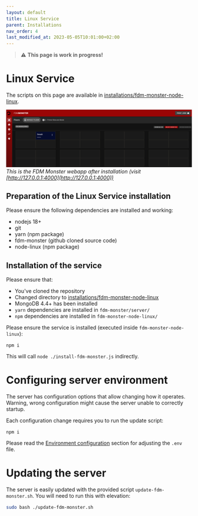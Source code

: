 ```yaml
---
layout: default
title: Linux Service
parent: Installations
nav_order: 4
last_modified_at: 2023-05-05T10:01:00+02:00
---
```


> :warning: **This page is work in progress!**

# Linux Service
The scripts on this page are available in [installations/fdm-monster-node-linux](../../installations/fdm-monster-node-linux).

![Image](../images/server-running.png)
*This is the FDM Monster webapp after installation (visit [http://127.0.0.1:4000](http://127.0.0.1:4000))*

## Preparation of the Linux Service installation

Please ensure the following dependencies are installed and working:

- nodejs 18+
- git
- yarn (npm package)
- fdm-monster (github cloned source code)
- node-linux (npm package)

## Installation of the service

Please ensure that:

- You've cloned the repository
- Changed directory to [installations/fdm-monster-node-linux](../../installations/fdm-monster-node-linux)
- MongoDB 4.4+ has been installed
- `yarn` dependencies are installed in `fdm-monster/server/`
- `npm` dependencies are installed in `fdm-monster-node-linux/`

Please ensure the service is installed (executed inside `fdm-monster-node-linux`):

```shell
npm i
```

This will call `node ./install-fdm-monster.js` indirectly.

# Configuring server environment

The server has configuration options that allow changing how it operates. Warning, wrong configuration might cause the
server unable to correctly startup.

Each configuration change requires you to run the update script:

```shell
npm i
```

Please read the [Environment configuration](../configuration/preconfiguration.md) section for adjusting the `.env` file.

# Updating the server

The server is easily updated with the provided script `update-fdm-monster.sh`.
You will need to run this with elevation:

```bash
sudo bash ./update-fdm-monster.sh
```
